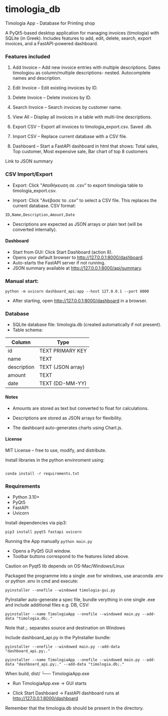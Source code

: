 # timologia_db
Timologia App - Database for Printing shop

A PyQt5-based desktop application for managing invoices (timologia) with SQLite (in Greek).
Includes features to add, edit, delete, search, export invoices, and a FastAPI-powered dashboard.

### Features included

1. Add Invoice – Add new invoice entries with multiple descriptions. Dates timologiou as column/multiple descriptions- nested. Autocomplete names and description.

2. Edit Invoice – Edit existing invoices by ID.

3. Delete Invoice – Delete invoices by ID.

4. Search Invoice – Search invoices by customer name.

5. View All – Display all invoices in a table with multi-line descriptions.

6. Export CSV – Export all invoices to timologia_export.csv. Saved .db.

7. Import CSV – Replace current database with a CSV file.

8. Dashboard – Start a FastAPI dashboard in html that shows: Total sales, Top customer, Most expensive sale, Bar chart of top 8 customers

Link to JSON summary

### CSV Import/Export

- Export: Click "Αποθήκευση σε .csv" to export timologia table to timologia_export.csv.

- Import: Click "Ανέβασε το .csv" to select a CSV file. This replaces the current database. CSV format:

`ID,Name,Description,Amount,Date`

- Descriptions are expected as JSON arrays or plain text (will be converted internally).

#### Dashboard

- Start from GUI: Click Start Dashboard (action 8).
- Opens your default browser to http://127.0.0.1:8000/dashboard.
- Auto-starts the FastAPI server if not running.
- JSON summary available at http://127.0.0.1:8000/api/summary.

### Manual start:

`python -m uvicorn dashboard_api:app --host 127.0.0.1 --port 8000`

- After starting, open http://127.0.0.1:8000/dashboard in a browser.

### Database

- SQLite database file: timologia.db (created automatically if not present).
- Table schema:


| Column      | Type              |
| ----------- | ----------------- |
| id          | TEXT PRIMARY KEY  |
| name        | TEXT              |
| description | TEXT (JSON array) |
| amount      | TEXT              |
| date        | TEXT (DD-MM-YY)   |

#### Notes

- Amounts are stored as text but converted to float for calculations.

- Descriptions are stored as JSON arrays for flexibility.

- The dashboard auto-generates charts using Chart.js.

#### License
MIT License – free to use, modify, and distribute.

Install libraries in the python envinroment using:
<pre><code>
conda install -r requirements.txt
</code></pre>

### Requirements
- Python 3.10+
- PyQt5
- FastAPI
- Uvicorn

Install dependencies via pip3:

`pip3 install pyqt5 fastapi uvicorn`

Running the App manually
`python main.py`

- Opens a PyQt5 GUI window.
- Toolbar buttons correspond to the features listed above.

Caution on Pyqt5 lib depends on OS-Mac/Windows/Linux

Packaged the programme into a single .exe for windows, use anaconda .env or python .env in cmd and execute:

`pyinstaller --onefile --windowed timologia-gui.py`

PyInstaller auto-generate a spec file, bundle verything in one single .exe 
and include additional files e.g. DB, CSV:

`pyinstaller --name TimologiaApp --onefile --windowed main.py --add-data "timologia.db;."`

Note that ;. separates source and destination on Windows

Include dashboard_api.py in the PyInstaller bundle:

`pyinstaller --onefile --windowed main.py --add-data "dashboard_api.py;."`

`pyinstaller --name TimologiaApp --onefile --windowed main.py --add-data "dashboard_api.py;." --add-data "timologia.db;."`

When build,
dist/
└── TimologiaApp.exe

- Run TimologiaApp.exe → GUI starts

- Click Start Dashboard → FastAPI dashboard runs at http://127.0.0.1:8000/dashboard

Remember that the timologia.db should be present in the directory.